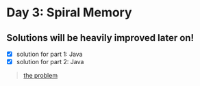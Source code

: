# Day 3: Spiral Memory
## Solutions will be heavily improved later on!

- [x] solution for part 1: Java
- [x] solution for part 2: Java

>[the problem](http://adventofcode.com/2017/day/3)
